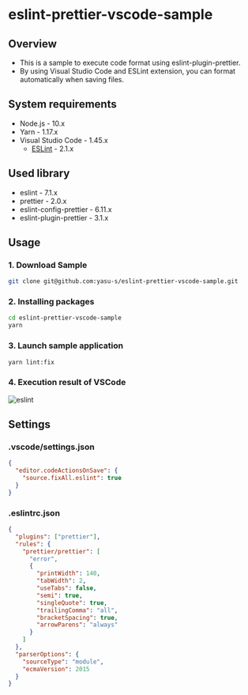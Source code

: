 # eslint-prettier-vscode-sample

## Overview

* This is a sample to execute code format using eslint-plugin-prettier.
* By using Visual Studio Code and ESLint extension, you can format automatically when saving files.

## System requirements

* Node.js - 10.x
* Yarn - 1.17.x
* Visual Studio Code - 1.45.x
  * [ESLint](https://marketplace.visualstudio.com/items?itemName=dbaeumer.vscode-eslint) - 2.1.x

## Used library

* eslint - 7.1.x
* prettier - 2.0.x
* eslint-config-prettier - 6.11.x
* eslint-plugin-prettier - 3.1.x

## Usage

### 1. Download Sample

```bash
git clone git@github.com:yasu-s/eslint-prettier-vscode-sample.git
```

### 2. Installing packages

```bash
cd eslint-prettier-vscode-sample
yarn
```

### 3. Launch sample application

```bash
yarn lint:fix
```

### 4. Execution result of VSCode

![eslint](https://user-images.githubusercontent.com/2668146/70415147-549e3c80-1a9f-11ea-97f7-721d299be225.gif)

## Settings

### .vscode/settings.json

```json
{
  "editor.codeActionsOnSave": {
    "source.fixAll.eslint": true
  }
}
```

### .eslintrc.json

```json
{
  "plugins": ["prettier"],
  "rules": {
    "prettier/prettier": [
      "error",
      {
        "printWidth": 140,
        "tabWidth": 2,
        "useTabs": false,
        "semi": true,
        "singleQuote": true,
        "trailingComma": "all",
        "bracketSpacing": true,
        "arrowParens": "always"
      }
    ]
  },
  "parserOptions": {
    "sourceType": "module",
    "ecmaVersion": 2015
  }
}
```
